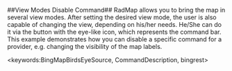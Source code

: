 ##View Modes Disable Command##
RadMap allows you to bring the map in several view modes. After setting the desired view mode, the user is also capable of changing the view, depending on his/her needs. He/She can do it via the button with the eye-like icon, which represents the command bar.
This example demonstrates how you can disable a specific command for a provider, e.g. changing the visibility of the map labels.

<keywords:BingMapBirdsEyeSource, CommandDescription, bingrest>